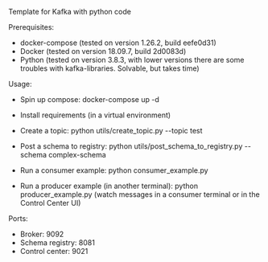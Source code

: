 Template for Kafka with python code

Prerequisites:
- docker-compose (tested on version 1.26.2, build eefe0d31)
- Docker (tested on version 18.09.7, build 2d0083d)
- Python (tested on version 3.8.3, with lower versions there are some troubles with kafka-libraries. Solvable, but takes time)

Usage:
- Spin up compose:
docker-compose up -d

- Install requirements (in a virtual environment)

- Create a topic:
python utils/create_topic.py --topic test

- Post a schema to registry:
python utils/post_schema_to_registry.py --schema complex-schema

- Run a consumer example:
python consumer_example.py

- Run a producer example (in another terminal):
python producer_example.py
(watch messages in a consumer terminal or in the Control Center UI)

Ports:
- Broker: 9092
- Schema registry: 8081
- Control center: 9021